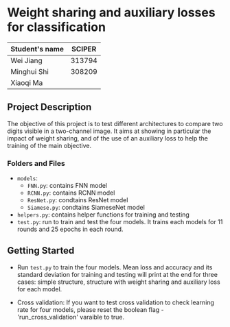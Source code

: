 # Weight sharing and auxiliary losses for classification
| Student's name | SCIPER |
| -------------- | ------ |
| Wei Jiang | 313794  |
| Minghui Shi | 308209 |
| Xiaoqi Ma | |

## Project Description
The objective of this project is to test different architectures to compare two digits visible in a two-channel image. It aims at showing in particular the impact of weight sharing, and of the use of an auxiliary loss to help the training of the main objective.


### Folders and Files
- `models`:
  - `FNN.py`: contains FNN model
  - `RCNN.py`: contains RCNN model
  - `ResNet.py`: condtains ResNet model
  - `Siamese.py`: condtains SiameseNet model
- `helpers.py`: contains helper functions for training and testing
- `test.py`: run to train and test the four models. It trains each models for 11 rounds and 25 epochs in each round.  


  
## Getting Started
- Run `test.py` to train the four models. Mean loss and accuracy and its standard deviation for training and testing will print at the end for three cases: simple structure, structure with weight sharing and auxiliary loss for each model.

- Cross validation: If you want to test cross validation to check learning rate for four models, please reset the boolean flag - 'run_cross_validation' varaible to true. 

